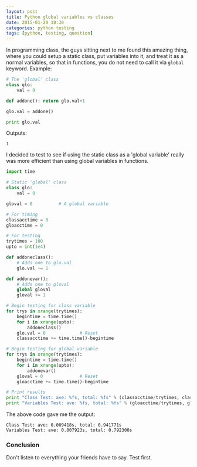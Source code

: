 ```yaml
---
layout: post
title: Python global variables vs classes
date: 2015-01-20 18:30
categories: python testing
tags: [python, testing, question]
---
```


In programming class, the guys sitting next to me found this amazing thing, where you could setup a
static class, put variables into it, and treat it as a normal variables, so that in functions, you
do not need to call it via `global` keyword. Example:

``` python
# The 'global' class
class glo:
    val = 0

def addone(): return glo.val+1

glo.val = addone()

print glo.val
```

Outputs:

```
1
```

I decided to test to see if using the static class as a 'global variable' really was more efficient
than using global variables in functions.

``` python
import time

# Static 'global' class
class glo:
    val = 0

gloval = 0          # A global variable

# For timing
classacctime = 0
gloacctime = 0

# For testing
trytimes = 100
upto = int(1e4)

def addoneclass():
    # Adds one to glo.val
    glo.val += 1

def addonevar():
    # Adds one to gloval
    global gloval
    gloval += 1

# Begin testing for class variable
for trys in xrange(trytimes):
    begintime = time.time()
    for i in xrange(upto):
        addoneclass()
    glo.val = 0             # Reset
    classacctime += time.time()-begintime

# Begin testing for global variable
for trys in xrange(trytimes):
    begintime = time.time()
    for i in xrange(upto):
        addonevar()
    gloval = 0              # Reset
    gloacctime += time.time()-begintime

# Print results
print "Class Test: ave: %fs, total: %fs" % (classacctime/trytimes, classacctime)
print "Variables Test: ave: %fs, total: %fs" % (gloacctime/trytimes, gloacctime)
```

The above code gave me the output:

```
Class Test: ave: 0.009418s, total: 0.941771s
Variables Test: ave: 0.007923s, total: 0.792300s
```

### Conclusion

Don't listen to everything your friends have to say. Test first.
